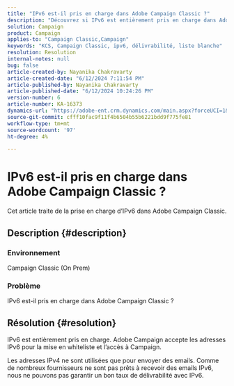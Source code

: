 ```yaml
---
title: "IPv6 est-il pris en charge dans Adobe Campaign Classic ?"
description: "Découvrez si IPv6 est entièrement pris en charge dans Adobe Campaign Classic."
solution: Campaign
product: Campaign
applies-to: "Campaign Classic,Campaign"
keywords: "KCS, Campaign Classic, ipv6, délivrabilité, liste blanche"
resolution: Resolution
internal-notes: null
bug: false
article-created-by: Nayanika Chakravarty
article-created-date: "6/12/2024 7:11:54 PM"
article-published-by: Nayanika Chakravarty
article-published-date: "6/12/2024 10:24:26 PM"
version-number: 6
article-number: KA-16373
dynamics-url: "https://adobe-ent.crm.dynamics.com/main.aspx?forceUCI=1&pagetype=entityrecord&etn=knowledgearticle&id=9c419b9e-ef28-ef11-840a-000d3a3764e0"
source-git-commit: cfff10fac9f11f4b6504b55b6221bdd9f775fe81
workflow-type: tm+mt
source-wordcount: '97'
ht-degree: 4%

---
```


# IPv6 est-il pris en charge dans Adobe Campaign Classic ?


Cet article traite de la prise en charge d’IPv6 dans Adobe Campaign Classic.

## Description {#description}


### Environnement

Campaign Classic (On Prem)

### Problème

IPv6 est-il pris en charge dans Adobe Campaign Classic ?


## Résolution {#resolution}


IPv6 est entièrement pris en charge. Adobe Campaign accepte les adresses IPv6 pour la mise en whiteliste et l’accès à Campaign.

Les adresses IPv4 ne sont utilisées que pour envoyer des emails. Comme de nombreux fournisseurs ne sont pas prêts à recevoir des emails IPv6, nous ne pouvons pas garantir un bon taux de délivrabilité avec IPv6.

